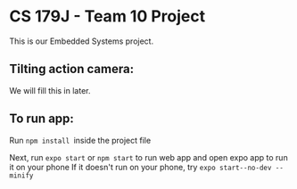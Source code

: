 # CS 179J - Team 10 Project

This is our Embedded Systems project.

## Tilting action camera:

We will fill this in later.

## To run app:
Run ```npm install ```inside the project file 

Next, run ```expo start``` or ```npm start``` to run web app and open expo app to run it on your phone
If it doesn't run on your phone, try  ```expo start--no-dev --minify```
